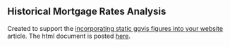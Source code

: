 ## Historical Mortgage Rates Analysis

Created to support the [incorporating static ggvis figures into your website](http://rabutler.github.io//blog/2016/01/11/incorporating-static-ggvis-figures-into-a-website) article.
The html document is posted [here](http://rabutler.github.io/projects/historical-mortgage-interest/). 
